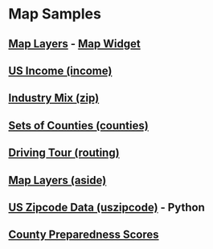 # Map Samples

<!-- ## [Widget Mockup for EPA (layout)](../../resources/layout/)-->
## [Map Layers](../../../localsite/map/) - [Map Widget](../../map/starter/embed.html)
<!--## [Map Points (hubs)](../../hubs/#route=us.ga_to_bs)-->
## [US Income (income)](../../map/income)
## [Industry Mix (zip)](../../zip/leaflet/#columns=JobsAgriculture:50;JobsManufacturing:50)
## [Sets of Counties (counties)](counties/counties.html)
## [Driving Tour (routing)](../routing)
## [Map Layers (aside)](aside)
## [US Zipcode Data (uszipcode)](https://uszipcode.readthedocs.io/01-Tutorial/index.html) - Python
## [County Preparedness Scores](https://www.statnews.com/feature/coronavirus/county-preparedness-scores/)

